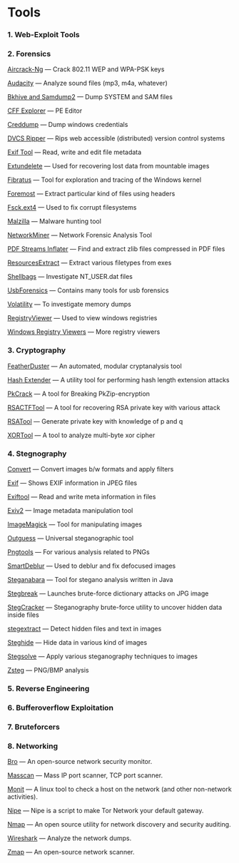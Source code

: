 # Tools

### 1. Web-Exploit Tools
### 2. Forensics

[Aircrack-Ng](http://www.aircrack-ng.org/) — Crack 802.11 WEP and WPA-PSK keys

[Audacity](http://sourceforge.net/projects/audacity/) — Analyze sound files (mp3, m4a, whatever)

[Bkhive and Samdump2](http://sourceforge.net/projects/ophcrack/files/samdump2/) — Dump SYSTEM and SAM files

[CFF Explorer](http://www.ntcore.com/exsuite.php) — PE Editor

[Creddump](https://github.com/moyix/creddump) — Dump windows credentials

[DVCS Ripper](https://github.com/kost/dvcs-ripper) — Rips web accessible (distributed) version control systems

[Exif Tool](http://www.sno.phy.queensu.ca/~phil/exiftool/) — Read, write and edit file metadata

[Extundelete](http://extundelete.sourceforge.net/) — Used for recovering lost data from mountable images

[Fibratus](https://github.com/rabbitstack/fibratus) — Tool for exploration and tracing of the Windows kernel

[Foremost](http://foremost.sourceforge.net/) — Extract particular kind of files using headers

[Fsck.ext4](http://linux.die.net/man/8/fsck.ext3) — Used to fix corrupt filesystems

[Malzilla](http://malzilla.sourceforge.net/) — Malware hunting tool

[NetworkMiner](http://www.netresec.com/?page=NetworkMiner) — Network Forensic Analysis Tool

[PDF Streams Inflater](http://malzilla.sourceforge.net/downloads.html) — Find and extract zlib files compressed in PDF files

[ResourcesExtract](http://www.nirsoft.net/utils/resources_extract.html) — Extract various filetypes from exes

[Shellbags](https://github.com/williballenthin/shellbags) — Investigate NT_USER.dat files

[UsbForensics](http://www.forensicswiki.org/wiki/USB_History_Viewing) — Contains many tools for usb forensics

[Volatility](https://github.com/volatilityfoundation/volatility) — To investigate memory dumps

[RegistryViewer](http://www.gaijin.at/en/getitpage.php?id=regview) — Used to view windows registries
    
[Windows Registry Viewers](http://www.forensicswiki.org/wiki/Windows_Registry) — More registry viewers
### 3. Cryptography
[FeatherDuster](https://github.com/nccgroup/featherduster) — An automated, modular cryptanalysis tool
 
[Hash Extender](https://github.com/iagox86/hash_extender) — A utility tool for performing hash length extension attacks

[PkCrack](https://www.unix-ag.uni-kl.de/~conrad/krypto/pkcrack.html) — A tool for Breaking PkZip-encryption

[RSACTFTool](https://github.com/Ganapati/RsaCtfTool) — A tool for recovering RSA private key with various attack

[RSATool](https://github.com/ius/rsatool) — Generate private key with knowledge of p and q

[XORTool](https://github.com/hellman/xortool) — A tool to analyze multi-byte xor cipher
### 4. Stegnography

[Convert](http://www.imagemagick.org/script/convert.php) — Convert images b/w formats and apply filters

[Exif](http://manpages.ubuntu.com/manpages/trusty/man1/exif.1.html) — Shows EXIF information in JPEG files

[Exiftool]() — Read and write meta information in files

[Exiv2](https://linux.die.net/man/1/exiftool) — Image metadata manipulation tool
    
[ImageMagick](http://www.imagemagick.org/script/index.php) — Tool for manipulating images

[Outguess](https://www.freebsd.org/cgi/man.cgi?query=outguess+&apropos=0&sektion=0&manpath=FreeBSD+Ports+5.1-RELEASE&format=html) — Universal steganographic tool

[Pngtools](http://www.stillhq.com/pngtools/) — For various analysis related to PNGs
    
    
[SmartDeblur](https://github.com/Y-Vladimir/SmartDeblur) — Used to deblur and fix defocused images
    
[Steganabara](https://www.openhub.net/p/steganabara) — Tool for stegano analysis written in Java
    
[Stegbreak](https://linux.die.net/man/1/stegbreak) — Launches brute-force dictionary attacks on JPG image

[StegCracker](https://github.com/Paradoxis/StegCracker) — Steganography brute-force utility to uncover hidden data inside files

[stegextract](https://github.com/evyatarmeged/stegextract) — Detect hidden files and text in images

[Steghide](http://steghide.sourceforge.net/http://steghide.sourceforge.net/) — Hide data in various kind of images

[Stegsolve](http://www.caesum.com/handbook/Stegsolve.jar) — Apply various steganography techniques to images

[Zsteg](https://github.com/zed-0xff/zsteg/) — PNG/BMP analysis
### 5. Reverse Engineering
### 6. Bufferoverflow Exploitation
### 7. Bruteforcers
### 8. Networking
    
[Bro](https://www.bro.org/) — An open-source network security monitor.
 
[Masscan](https://github.com/robertdavidgraham/masscan) — Mass IP port scanner, TCP port scanner.

[Monit](https://linoxide.com/monitoring-2/monit-linux/) — A linux tool to check a host on the network (and other non-network activities).
    
[Nipe](https://github.com/GouveaHeitor/nipe) — Nipe is a script to make Tor Network your default gateway.
    
[Nmap](https://www.wireshark.org/) — An open source utility for network discovery and security auditing.
    
[Wireshark](https://zmap.io/) — Analyze the network dumps.
    
[Zmap]() — An open-source network scanner.
